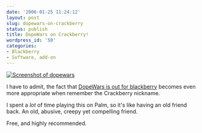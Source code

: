 ```yaml
---
date: '2006-01-25 11:24:12'
layout: post
slug: dopewars-on-crackberry
status: publish
title: DopeWars on Crackberry!
wordpress_id: '50'
categories:
- Blackberry
- Software, add-on
---
```


[![Screenshot of dopewars](http://www.phfactor.net/wp-pics/DopeWars.jpg)](http://www.bbhub.com/2006/01/24/dont-try-this-in-real-life-but-you-can-on-your-blackberry/)

I have to admit, the fact that [DopeWars is out for blackberry](http://www.bbhub.com/2006/01/24/dont-try-this-in-real-life-but-you-can-on-your-blackberry/) becomes even more appropriate when remember the Crackberry nickname.

I spent a _lot_ of time playing this on Palm, so it's like having an old friend back. An old, abusive, creepy yet compelling friend.

Free, and highly recommended.
